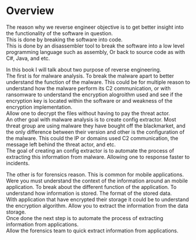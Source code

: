 # Overview

The reason why we reverse engineer objective is to get better insight into the functionality of the software in question.\
This is done by breaking the software into code.\
This is done by an disassembler tool to break the software into a low level programming language such as assembly, Or back to source code as with C#, Java, and etc. 

In this book I will talk about two purpose of reverse engineering.\
The first is for malware analysis. To break the malware apart to better understand the function of the malware. This could be for multiple reason to understand how the malware perform its C2 communication, or with ransomware to understand the encryption alogroithm used and see if the encryption key is located within the software or and weakness of the encryption implementation.\
Allow one to decrypt the files without having to pay the threat actor.\
An other goal with malware analysis is to create config extractor. Most threat group are using malware they have bought off the blackmarket, and the only difference between their version and other is the configuration of the malware. This could the IP or domains used C2 communication, the message left behind the threat actor, and etc.\
The goal of creating an config extractor is to automate the process of extracting this information from malware. Allowing one to response faster to incidents.  

The other is for forensics reason. This is common for mobile applications. Were you must understand the context of the information around an mobile application. To break about the different function of the application. To understand how information is stored. The format of the stored data.\
With application that have encrypted their storage it could be to understand the encryption algorithm. Allow you to extract the information from the data storage.\
Once done the next step is to automate the process of extracting information from applications.\
Allow the forensics team to quick extract information from applications. 

